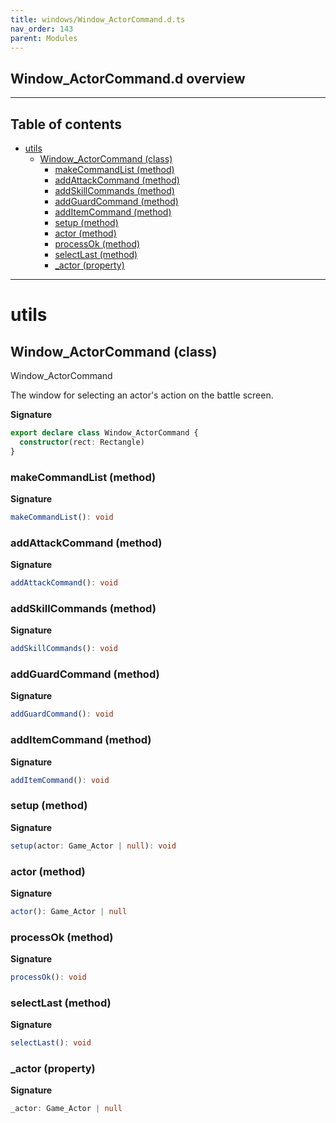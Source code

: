 ```yaml
---
title: windows/Window_ActorCommand.d.ts
nav_order: 143
parent: Modules
---
```


## Window_ActorCommand.d overview

---

<h2 class="text-delta">Table of contents</h2>

- [utils](#utils)
  - [Window_ActorCommand (class)](#window_actorcommand-class)
    - [makeCommandList (method)](#makecommandlist-method)
    - [addAttackCommand (method)](#addattackcommand-method)
    - [addSkillCommands (method)](#addskillcommands-method)
    - [addGuardCommand (method)](#addguardcommand-method)
    - [addItemCommand (method)](#additemcommand-method)
    - [setup (method)](#setup-method)
    - [actor (method)](#actor-method)
    - [processOk (method)](#processok-method)
    - [selectLast (method)](#selectlast-method)
    - [\_actor (property)](#_actor-property)

---

# utils

## Window_ActorCommand (class)

Window_ActorCommand

The window for selecting an actor's action on the battle screen.

**Signature**

```ts
export declare class Window_ActorCommand {
  constructor(rect: Rectangle)
}
```

### makeCommandList (method)

**Signature**

```ts
makeCommandList(): void
```

### addAttackCommand (method)

**Signature**

```ts
addAttackCommand(): void
```

### addSkillCommands (method)

**Signature**

```ts
addSkillCommands(): void
```

### addGuardCommand (method)

**Signature**

```ts
addGuardCommand(): void
```

### addItemCommand (method)

**Signature**

```ts
addItemCommand(): void
```

### setup (method)

**Signature**

```ts
setup(actor: Game_Actor | null): void
```

### actor (method)

**Signature**

```ts
actor(): Game_Actor | null
```

### processOk (method)

**Signature**

```ts
processOk(): void
```

### selectLast (method)

**Signature**

```ts
selectLast(): void
```

### \_actor (property)

**Signature**

```ts
_actor: Game_Actor | null
```
